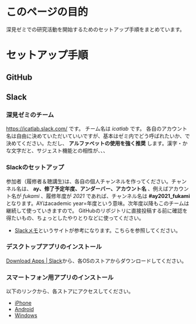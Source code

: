 # このページの目的
深見ゼミでの研究活動を開始するためのセットアップ手順をまとめています。

# セットアップ手順
## GitHub

## Slack
### 深見ゼミのチーム
https://icatlab.slack.com/ です。
チーム名は _icatlab_ です。
各自のアカウント名は自由に決めていただいていいですが、基本はゼミ内でどう呼ばれたいか、で決めてください。ただし、 __アルファベットの使用を強く推奨__ します。漢字・かな文字だと、サジェスト機能との相性が、、、　

### Slackのセットアップ
参加者（履修者＆聴講生)は、各自の個人チャンネルを作ってください。チャンネル名は、 __ay、修了予定年度、アンダーバー、アカウント名__ 、例えばアカウント名が _fukami_ 、履修年度が _2021_ であれば、チャンネル名は __#ay2021_fukami__ となります。AYはacademic year=年度という意味。次年度以降もこのチームは継続して使っていきますので。
GitHubのリポジトリに直接投稿する前に確認を得たいもの、ちょっとしたやりとりなどに使ってください。

- [Slackメモ](http://slack.keihin.blue/)というサイトが参考になります。こちらを参照してください。

### デスクトップアプリのインストール
[Download Apps | Slack](https://slack.com/downloads)から、各OSのストアからダウンロードしてください。

### スマートフォン用アプリのインストール
以下のリンクから、各ストアにアクセスしてください。
- [iPhone](https://itunes.apple.com/jp/app/slack-team-communication/id618783545?mt=8)
- [Android](https://play.google.com/store/apps/details?id=com.Slack)
- [Windows](http://www.itmedia.co.jp/news/articles/1503/19/news102.html)
